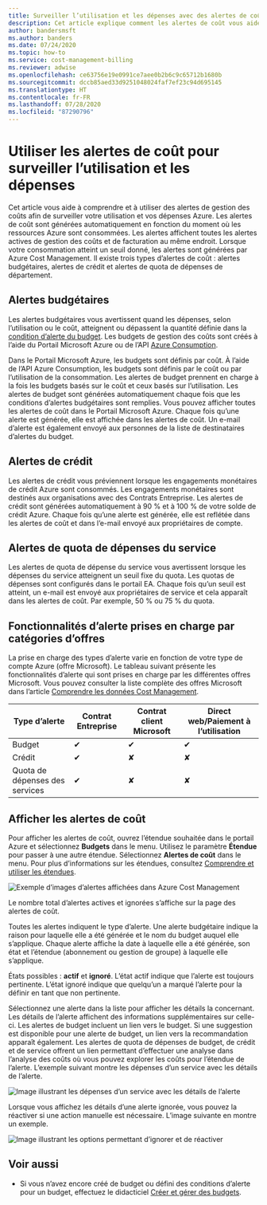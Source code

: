 ```yaml
---
title: Surveiller l’utilisation et les dépenses avec des alertes de coût
description: Cet article explique comment les alertes de coût vous aident à surveiller l’utilisation et les dépenses dans Azure Cost Management.
author: bandersmsft
ms.author: banders
ms.date: 07/24/2020
ms.topic: how-to
ms.service: cost-management-billing
ms.reviewer: adwise
ms.openlocfilehash: ce63756e19e0991ce7aee0b2b6c9c65712b1680b
ms.sourcegitcommit: dccb85aed33d9251048024faf7ef23c94d695145
ms.translationtype: HT
ms.contentlocale: fr-FR
ms.lasthandoff: 07/28/2020
ms.locfileid: "87290796"
---
```

# <a name="use-cost-alerts-to-monitor-usage-and-spending"></a>Utiliser les alertes de coût pour surveiller l’utilisation et les dépenses

Cet article vous aide à comprendre et à utiliser des alertes de gestion des coûts afin de surveiller votre utilisation et vos dépenses Azure. Les alertes de coût sont générées automatiquement en fonction du moment où les ressources Azure sont consommées. Les alertes affichent toutes les alertes actives de gestion des coûts et de facturation au même endroit. Lorsque votre consommation atteint un seuil donné, les alertes sont générées par Azure Cost Management. Il existe trois types d’alertes de coût : alertes budgétaires, alertes de crédit et alertes de quota de dépenses de département.

## <a name="budget-alerts"></a>Alertes budgétaires

Les alertes budgétaires vous avertissent quand les dépenses, selon l’utilisation ou le coût, atteignent ou dépassent la quantité définie dans la [condition d’alerte du budget](tutorial-acm-create-budgets.md). Les budgets de gestion des coûts sont créés à l’aide du Portail Microsoft Azure ou de l’API [Azure Consumption](https://docs.microsoft.com/rest/api/consumption).

Dans le Portail Microsoft Azure, les budgets sont définis par coût. À l’aide de l’API Azure Consumption, les budgets sont définis par le coût ou par l’utilisation de la consommation. Les alertes de budget prennent en charge à la fois les budgets basés sur le coût et ceux basés sur l’utilisation. Les alertes de budget sont générées automatiquement chaque fois que les conditions d’alertes budgétaires sont remplies. Vous pouvez afficher toutes les alertes de coût dans le Portail Microsoft Azure. Chaque fois qu’une alerte est générée, elle est affichée dans les alertes de coût. Un e-mail d’alerte est également envoyé aux personnes de la liste de destinataires d’alertes du budget.

## <a name="credit-alerts"></a>Alertes de crédit

Les alertes de crédit vous préviennent lorsque les engagements monétaires de crédit Azure sont consommés. Les engagements monétaires sont destinés aux organisations avec des Contrats Entreprise. Les alertes de crédit sont générées automatiquement à 90 % et à 100 % de votre solde de crédit Azure. Chaque fois qu’une alerte est générée, elle est reflétée dans les alertes de coût et dans l’e-mail envoyé aux propriétaires de compte.

## <a name="department-spending-quota-alerts"></a>Alertes de quota de dépenses du service

Les alertes de quota de dépense du service vous avertissent lorsque les dépenses du service atteignent un seuil fixe du quota. Les quotas de dépenses sont configurés dans le portail EA. Chaque fois qu’un seuil est atteint, un e-mail est envoyé aux propriétaires de service et cela apparaît dans les alertes de coût. Par exemple, 50 % ou 75 % du quota.

## <a name="supported-alert-features-by-offer-categories"></a>Fonctionnalités d’alerte prises en charge par catégories d’offres

La prise en charge des types d’alerte varie en fonction de votre type de compte Azure (offre Microsoft). Le tableau suivant présente les fonctionnalités d’alerte qui sont prises en charge par les différentes offres Microsoft. Vous pouvez consulter la liste complète des offres Microsoft dans l’article [Comprendre les données Cost Management](understand-cost-mgt-data.md).

| Type d’alerte | Contrat Entreprise | Contrat client Microsoft | Direct web/Paiement à l’utilisation |
|---|---|---|---|
| Budget | ✔ | ✔ | ✔ |
| Crédit | ✔ |✘ | ✘ |
| Quota de dépenses des services | ✔ | ✘ | ✘ |



## <a name="view-cost-alerts"></a>Afficher les alertes de coût

Pour afficher les alertes de coût, ouvrez l’étendue souhaitée dans le portail Azure et sélectionnez **Budgets** dans le menu. Utilisez le paramètre **Étendue** pour passer à une autre étendue. Sélectionnez **Alertes de coût** dans le menu. Pour plus d’informations sur les étendues, consultez [Comprendre et utiliser les étendues](understand-work-scopes.md).

![Exemple d’images d’alertes affichées dans Azure Cost Management](./media/cost-mgt-alerts-monitor-usage-spending/budget-alerts-fullscreen.png)

Le nombre total d’alertes actives et ignorées s’affiche sur la page des alertes de coût.

Toutes les alertes indiquent le type d’alerte. Une alerte budgétaire indique la raison pour laquelle elle a été générée et le nom du budget auquel elle s’applique. Chaque alerte affiche la date à laquelle elle a été générée, son état et l’étendue (abonnement ou gestion de groupe) à laquelle elle s’applique.

États possibles : **actif** et **ignoré**. L’état actif indique que l’alerte est toujours pertinente. L’état ignoré indique que quelqu’un a marqué l’alerte pour la définir en tant que non pertinente.

Sélectionnez une alerte dans la liste pour afficher les détails la concernant. Les détails de l’alerte affichent des informations supplémentaires sur celle-ci. Les alertes de budget incluent un lien vers le budget. Si une suggestion est disponible pour une alerte de budget, un lien vers la recommandation apparaît également. Les alertes de quota de dépenses de budget, de crédit et de service offrent un lien permettant d’effectuer une analyse dans l’analyse des coûts où vous pouvez explorer les coûts pour l’étendue de l’alerte. L’exemple suivant montre les dépenses d’un service avec les détails de l’alerte.

![Image illustrant les dépenses d’un service avec les détails de l’alerte](./media/cost-mgt-alerts-monitor-usage-spending/dept-spending-selected-with-credits.png)

Lorsque vous affichez les détails d’une alerte ignorée, vous pouvez la réactiver si une action manuelle est nécessaire. L’image suivante en montre un exemple.

![Image illustrant les options permettant d’ignorer et de réactiver](./media/cost-mgt-alerts-monitor-usage-spending/Dismiss-reactivate-options.png)

## <a name="see-also"></a>Voir aussi

- Si vous n’avez encore créé de budget ou défini des conditions d’alerte pour un budget, effectuez le didacticiel [Créer et gérer des budgets](tutorial-acm-create-budgets.md).
